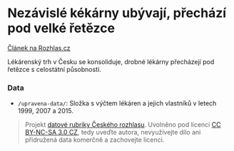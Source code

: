 # Nezávislé kékárny ubývají, přechází pod velké řetězce

[Článek na Rozhlas.cz](http://www.rozhlas.cz/zpravy/data/)

Lékárenský trh v Česku se konsoliduje, drobné lékárny přecházejí pod řetězce s celostátní působností.

### Data

* `/upravena-data/`: Složka s výčtem lékáren a jejich vlastníků v letech 1999, 2007 a 2015.

> Projekt [datové rubriky Českého rozhlasu](http://www.rozhlas.cz/zpravy/data/). Uvolněno pod licencí [CC BY-NC-SA 3.0 CZ](http://creativecommons.org/licenses/by-nc-sa/3.0/cz/), tedy uveďte autora, nevyužívejte dílo ani přidružená data komerčně a zachovejte licenci.